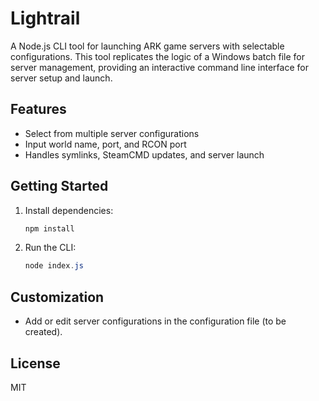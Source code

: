 # Lightrail

A Node.js CLI tool for launching ARK game servers with selectable configurations. This tool replicates the logic of a Windows batch file for server management, providing an interactive command line interface for server setup and launch.

## Features
- Select from multiple server configurations
- Input world name, port, and RCON port
- Handles symlinks, SteamCMD updates, and server launch

## Getting Started
1. Install dependencies:
   ```powershell
   npm install
   ```
2. Run the CLI:
   ```powershell
   node index.js
   ```

## Customization
- Add or edit server configurations in the configuration file (to be created).

## License
MIT
